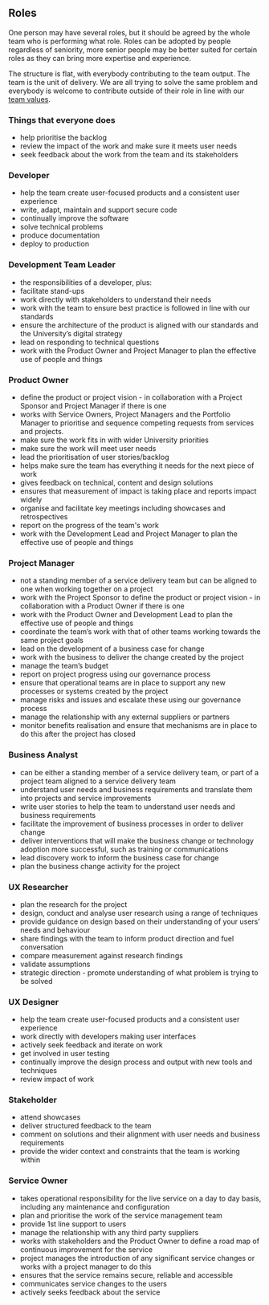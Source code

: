 ## Roles

One person may have several roles, but it should be agreed by the whole team who is performing what role. Roles can be adopted by people regardless of seniority, more senior people may be better suited for certain roles as they can bring more expertise and experience.

The structure is flat, with everybody contributing to the team output. The team is the unit of delivery. We are all trying to solve the same problem and everybody is welcome to contribute outside of their role in line with our [team values](values.md).

### Things that everyone does
* help prioritise the backlog
* review the impact of the work and make sure it meets user needs
* seek feedback about the work from the team and its stakeholders

### Developer
* help the team create user-focused products and a consistent user experience
* write, adapt, maintain and support secure code
* continually improve the software
* solve technical problems
* produce documentation
* deploy to production

### Development Team Leader
* the responsibilities of a developer, plus:
* facilitate stand-ups
* work directly with stakeholders to understand their needs
* work with the team to ensure best practice is followed in line with our standards
* ensure the architecture of the product is aligned with our standards and the University’s digital strategy
* lead on responding to technical questions
* work with the Product Owner and Project Manager to plan the effective use of people and things

### Product Owner
* define the product or project vision - in collaboration with a Project Sponsor and Project Manager if there is one
* works with Service Owners, Project Managers and the Portfolio Manager to prioritise and sequence competing requests from services and projects.
* make sure the work fits in with wider University priorities
* make sure the work will meet user needs
* lead the prioritisation of user stories/backlog
* helps make sure the team has everything it needs for the next piece of work
* gives feedback on technical, content and design solutions
* ensures that measurement of impact is taking place and reports impact widely
* organise and facilitate key meetings including showcases and retrospectives
* report on the progress of the team's work
* work with the Development Lead and Project Manager to plan the effective use of people and things

### Project Manager
* not a standing member of a service delivery team but can be aligned to one when working together on a project
* work with the Project Sponsor to define the product or project vision - in collaboration with a Product Owner if there is one
* work with the Product Owner and Development Lead to plan the effective use of people and things
* coordinate the team’s work with that of other teams working towards the same project goals
* lead on the development of a business case for change
* work with the business to deliver the change created by the project
* manage the team’s budget
* report on project progress using our governance process
* ensure that operational teams are in place to support any new processes or systems created by the project
* manage risks and issues and escalate these using our governance process
* manage the relationship with any external suppliers or partners
* monitor benefits realisation and ensure that mechanisms are in place to do this after the project has closed

### Business Analyst
* can be either a standing member of a service delivery team, or part of a project team aligned to a service delivery team
* understand user needs and business requirements and translate them into projects and service improvements
* write user stories to help the team to understand user needs and business requirements
* facilitate the improvement of business processes in order to deliver change
* deliver interventions that will make the business change or technology adoption more successful, such as training or communications
* lead discovery work to inform the business case for change
* plan the business change activity for the project

### UX Researcher
* plan the research for the project
* design, conduct and analyse user research using a range of techniques
* provide guidance on design based on their understanding of your users’ needs and behaviour
* share findings with the team to inform product direction and fuel conversation
* compare measurement against research findings
* validate assumptions
* strategic direction - promote understanding of what problem is trying to be solved

### UX Designer
* help the team create user-focused products and a consistent user experience
* work directly with developers making user interfaces
* actively seek feedback and iterate on work
* get involved in user testing
* continually improve the design process and output with new tools and techniques
* review impact of work

### Stakeholder
* attend showcases
* deliver structured feedback to the team
* comment on solutions and their alignment with user needs and business requirements
* provide the wider context and constraints that the team is working within

### Service Owner
* takes operational responsibility for the live service on a day to day basis, including any maintenance and configuration
* plan and prioritise the work of the service management team
* provide 1st line support to users
* manage the relationship with any third party suppliers
* works with stakeholders and the Product Owner to define a road map of continuous improvement for the service
* project manages the introduction of any significant service changes or works with a project manager to do this
* ensures that the service remains secure, reliable and accessible
* communicates service changes to the users
* actively seeks feedback about the service
